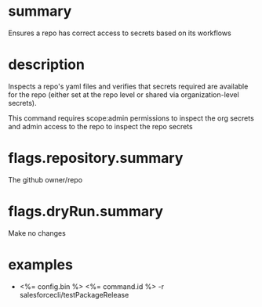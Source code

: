 # summary

Ensures a repo has correct access to secrets based on its workflows

# description

Inspects a repo's yaml files and verifies that secrets required are available for the repo (either set at the repo level or shared via organization-level secrets).

This command requires scope:admin permissions to inspect the org secrets and admin access to the repo to inspect the repo secrets

# flags.repository.summary

The github owner/repo

# flags.dryRun.summary

Make no changes

# examples

- <%= config.bin %> <%= command.id %> -r salesforcecli/testPackageRelease
